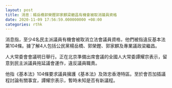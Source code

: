 ```yaml
---
layout: post
title: 消息：楊岳橋郭榮鏗郭家麒梁繼昌有機會被取消議員資格
date: 2020-11-09 17:56:59.000000000 +08:00
categories: rthk
---
```


消息指，至少4名民主派議員有機會被取消立法會議員資格，他們被指違反基本法第104條。據了解4人包括公民黨楊岳橋、郭榮鏗、郭家麒及專業議政梁繼昌。

人大常委會會議明日舉行。正在北京準備出席會議的全國人大常委譚耀宗表示，留意到民主派議員拖延議會運作，違反議員職責。

他指《基本法》104條要求議員擁護《基本法》及效忠香港特區。至於會否加插議程討論有關事宜，譚耀宗表示，暫時未知是否有新議程。
